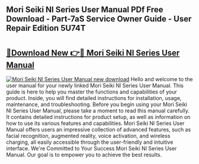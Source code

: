 ## Mori Seiki Nl Series User Manual PDf Free Download - Part-7aS Service Owner Guide - User Repair Edition 5U74T

# <h2><a href="http://bc57310.oget.top/?id=Mori+Seiki+Nl+Series+User+Manual">🔗Download New 👉🔴 Mori Seiki Nl Series User Manual</a></h2>

[![Mori Seiki Nl Series User Manual new download](https://i.imgur.com/5g1atiW.png)](http://bc57310.oget.top/?id=Mori+Seiki+Nl+Series+User+Manual)
Hello and welcome to the user manual for your newly linked Mori Seiki Nl Series User Manual. This guide is here to help you master the functions and capabilities of your product. Inside, you will find detailed instructions for installation, usage, maintenance, and troubleshooting. Before you begin using your Mori Seiki Nl Series User Manual, please take a moment to read this manual carefully. It contains detailed instructions for product setup, as well as information on how to use its various features and capabilities. Mori Seiki Nl Series User Manual offers users an impressive collection of advanced features, such as facial recognition, augmented reality, voice activation, and wireless charging, all easily accessible through the user-friendly and intuitive interface. We're Committed to Your Success Mori Seiki Nl Series User Manual. Our goal is to empower you to achieve the best results.
